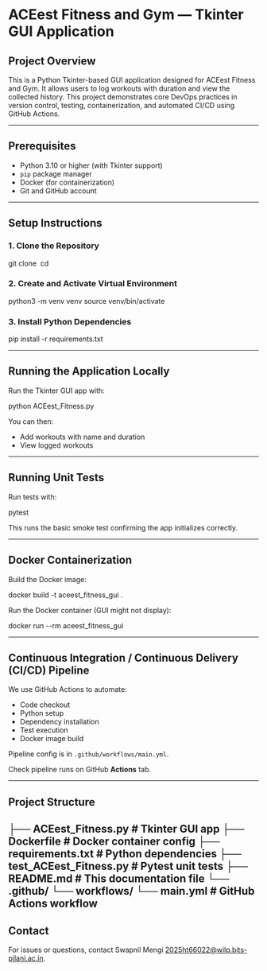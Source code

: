 # ACEest Fitness and Gym — Tkinter GUI Application

## Project Overview

This is a Python Tkinter-based GUI application designed for ACEest Fitness and Gym. It allows users to log workouts with duration and view the collected history. This project demonstrates core DevOps practices in version control, testing, containerization, and automated CI/CD using GitHub Actions.

---

## Prerequisites

- Python 3.10 or higher (with Tkinter support)
- `pip` package manager
- Docker (for containerization)
- Git and GitHub account

---

## Setup Instructions

### 1. Clone the Repository

git clone <your-github-repository-url> cd <repository-folder>

### 2. Create and Activate Virtual Environment

python3 -m venv venv source venv/bin/activate

### 3. Install Python Dependencies

pip install -r requirements.txt

---

## Running the Application Locally

Run the Tkinter GUI app with:

python ACEest_Fitness.py

You can then:

- Add workouts with name and duration
- View logged workouts

---

## Running Unit Tests

Run tests with:

pytest

This runs the basic smoke test confirming the app initializes correctly.

---

## Docker Containerization

Build the Docker image:

docker build -t aceest_fitness_gui .

Run the Docker container (GUI might not display):

docker run --rm aceest_fitness_gui

---

## Continuous Integration / Continuous Delivery (CI/CD) Pipeline

We use GitHub Actions to automate:

- Code checkout
- Python setup
- Dependency installation
- Test execution
- Docker image build

Pipeline config is in `.github/workflows/main.yml`.

Check pipeline runs on GitHub **Actions** tab.

---

## Project Structure

├── ACEest_Fitness.py # Tkinter GUI app ├── Dockerfile # Docker container config ├── requirements.txt # Python dependencies ├── test_ACEest_Fitness.py # Pytest unit tests ├── README.md # This documentation file └── .github/ └── workflows/ └── main.yml # GitHub Actions workflow
---

## Contact

For issues or questions, contact Swapnil Mengi <2025ht66022@wilp.bits-pilani.ac.in>.

